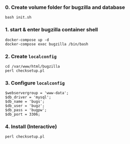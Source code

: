 ### 0. Create volume folder for bugzilla and database
```
bash init.sh
```

### 1. start & enter bugzilla container shell
```
docker-compose up -d
docker-compose exec bugzilla /bin/bash
```

### 2. Create `localconfig`
```
cd /var/www/html/bugzilla
perl checksetup.pl
```

### 3. Configure `localconfig`
```
$webservergroup = 'www-data';
$db_driver = 'mysql';
$db_name = 'bugs';
$db_user = 'bugz';
$db_pass = 'bugpw';
$db_port = 3306;
```

### 4. Install (Interactive)
```
perl checksetup.pl
```
